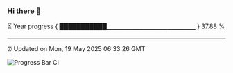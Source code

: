 ### Hi there 👋

⏳ Year progress { ███████████▁▁▁▁▁▁▁▁▁▁▁▁▁▁▁▁▁▁▁ } 37.88 %

---

⏰ Updated on Mon, 19 May 2025 06:33:26 GMT

![Progress Bar CI](https://github.com/liununu/liununu/workflows/Progress%20Bar%20CI/badge.svg)

